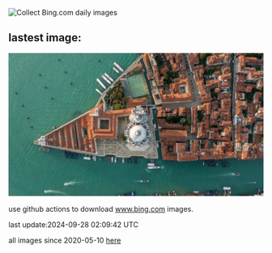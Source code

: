![Collect Bing.com daily images](https://github.com/counter2015/bing-daily-images/workflows/Collect%20Bing.com%20daily%20images/badge.svg)
## lastest image:
![](images/img.jpg)

use github actions to download www.bing.com images.

last update:2024-09-28 02:09:42 UTC

all images since 2020-05-10 [here](https://github.com/counter2015/bing-daily-images/tree/master/images) 
